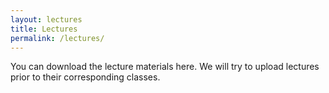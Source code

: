 ```yaml
---
layout: lectures
title: Lectures
permalink: /lectures/
---
```

You can download the lecture materials here. We will try to upload lectures prior to their corresponding classes.
